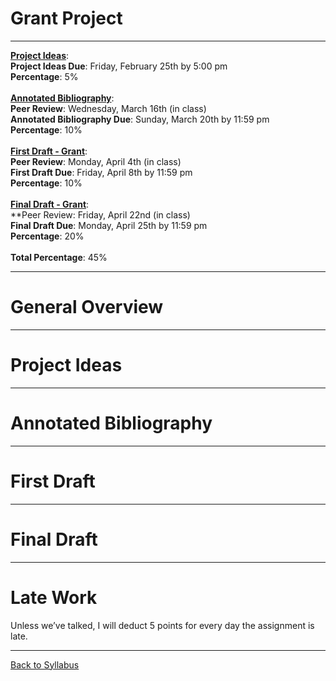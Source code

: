 # Grant Project

_____


**[Project Ideas](#project-ideas)**:
<br /> **Project Ideas Due**: Friday, February 25th by 5:00 pm 
<br /> **Percentage**: 5%
<br /> <br/>
**[Annotated Bibliography](#annotated-bibliography)**: 
<br /> **Peer Review**: Wednesday, March 16th (in class)
<br /> **Annotated Bibliography Due**: Sunday, March 20th by 11:59 pm
<br /> **Percentage**: 10%
<br /> <br/>
**[First Draft - Grant](#first-draft)**: 
<br /> **Peer Review**: Monday, April 4th (in class)
<br /> **First Draft Due**: Friday, April 8th by 11:59 pm
<br /> **Percentage**: 10%
<br /> <br/>
**[Final Draft - Grant](#final-draft)**:
<br /> **Peer Review: Friday, April 22nd (in class)
<br /> **Final Draft Due**: Monday, April 25th by 11:59 pm
<br /> **Percentage**: 20%
<br /> <br />
**Total Percentage**: 45%

_____

# General Overview

_____

# Project Ideas

_____

# Annotated Bibliography

_____

# First Draft

_____

# Final Draft

_____

# Late Work

Unless we’ve talked, I will deduct 5 points for every day the assignment is late.
_____

[Back to Syllabus](https://deanna-stover.github.io/coursesCNU/2022/engl350spring2022)
